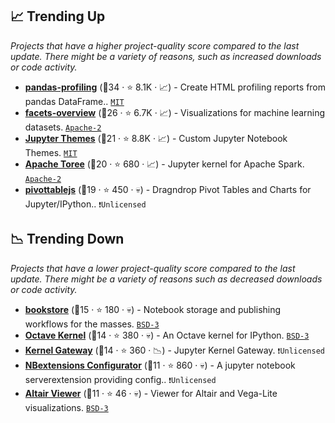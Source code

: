 ## 📈 Trending Up

_Projects that have a higher project-quality score compared to the last update. There might be a variety of reasons, such as increased downloads or code activity._

- <b><a href="https://github.com/pandas-profiling/pandas-profiling">pandas-profiling</a></b> (🥇34 ·  ⭐ 8.1K · 📈) - Create HTML profiling reports from pandas DataFrame.. <code><a href="http://bit.ly/34MBwT8">MIT</a></code>
- <b><a href="https://github.com/PAIR-code/facets">facets-overview</a></b> (🥈26 ·  ⭐ 6.7K · 📈) - Visualizations for machine learning datasets. <code><a href="http://bit.ly/3nYMfla">Apache-2</a></code>
- <b><a href="https://github.com/dunovank/jupyter-themes">Jupyter Themes</a></b> (🥇21 ·  ⭐ 8.8K · 📈) - Custom Jupyter Notebook Themes. <code><a href="http://bit.ly/34MBwT8">MIT</a></code>
- <b><a href="https://github.com/apache/incubator-toree">Apache Toree</a></b> (🥈20 ·  ⭐ 680 · 📈) - Jupyter kernel for Apache Spark. <code><a href="http://bit.ly/3nYMfla">Apache-2</a></code>
- <b><a href="https://github.com/nicolaskruchten/jupyter_pivottablejs">pivottablejs</a></b> (🥉19 ·  ⭐ 450 · 💀) - Dragndrop Pivot Tables and Charts for Jupyter/IPython.. <code>❗Unlicensed</code>

## 📉 Trending Down

_Projects that have a lower project-quality score compared to the last update. There might be a variety of reasons such as decreased downloads or code activity._

- <b><a href="https://github.com/nteract/bookstore">bookstore</a></b> (🥉15 ·  ⭐ 180 · 💀) - Notebook storage and publishing workflows for the masses. <code><a href="http://bit.ly/3aKzpTv">BSD-3</a></code>
- <b><a href="https://github.com/Calysto/octave_kernel">Octave Kernel</a></b> (🥉14 ·  ⭐ 380 · 💀) - An Octave kernel for IPython. <code><a href="http://bit.ly/3aKzpTv">BSD-3</a></code>
- <b><a href="https://github.com/jupyter/kernel_gateway">Kernel Gateway</a></b> (🥉14 ·  ⭐ 360 · 📉) - Jupyter Kernel Gateway. <code>❗Unlicensed</code>
- <b><a href="https://github.com/Jupyter-contrib/jupyter_nbextensions_configurator">NBextensions Configurator</a></b> (🥉11 ·  ⭐ 860 · 💀) - A jupyter notebook serverextension providing config.. <code>❗Unlicensed</code>
- <b><a href="https://github.com/altair-viz/altair_viewer">Altair Viewer</a></b> (🥉11 ·  ⭐ 46 · 💀) - Viewer for Altair and Vega-Lite visualizations. <code><a href="http://bit.ly/3aKzpTv">BSD-3</a></code>

